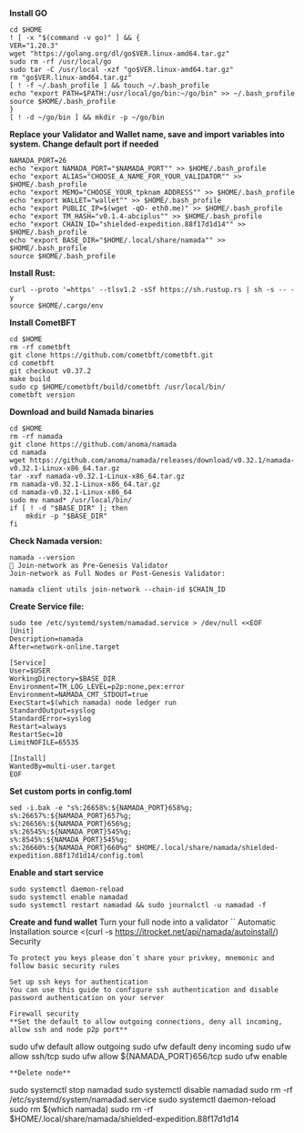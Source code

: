 **Install GO**
```
cd $HOME
! [ -x "$(command -v go)" ] && {
VER="1.20.3"
wget "https://golang.org/dl/go$VER.linux-amd64.tar.gz"
sudo rm -rf /usr/local/go
sudo tar -C /usr/local -xzf "go$VER.linux-amd64.tar.gz"
rm "go$VER.linux-amd64.tar.gz"
[ ! -f ~/.bash_profile ] && touch ~/.bash_profile
echo "export PATH=$PATH:/usr/local/go/bin:~/go/bin" >> ~/.bash_profile
source $HOME/.bash_profile
}
[ ! -d ~/go/bin ] && mkdir -p ~/go/bin
```

**Replace your Validator and Wallet name, save and import variables into system. Change default port if needed**
```
NAMADA_PORT=26
echo "export NAMADA_PORT="$NAMADA_PORT"" >> $HOME/.bash_profile
echo "export ALIAS="CHOOSE_A_NAME_FOR_YOUR_VALIDATOR"" >> $HOME/.bash_profile
echo "export MEMO="CHOOSE_YOUR_tpknam_ADDRESS"" >> $HOME/.bash_profile
echo "export WALLET="wallet"" >> $HOME/.bash_profile
echo "export PUBLIC_IP=$(wget -qO- eth0.me)" >> $HOME/.bash_profile
echo "export TM_HASH="v0.1.4-abciplus"" >> $HOME/.bash_profile
echo "export CHAIN_ID="shielded-expedition.88f17d1d14"" >> $HOME/.bash_profile
echo "export BASE_DIR="$HOME/.local/share/namada"" >> $HOME/.bash_profile
source $HOME/.bash_profile
```

**Install Rust:**
```
curl --proto '=https' --tlsv1.2 -sSf https://sh.rustup.rs | sh -s -- -y
source $HOME/.cargo/env
```

**Install CometBFT**
```
cd $HOME
rm -rf cometbft
git clone https://github.com/cometbft/cometbft.git
cd cometbft
git checkout v0.37.2
make build
sudo cp $HOME/cometbft/build/cometbft /usr/local/bin/
cometbft version
```

**Download and build Namada binaries**
```
cd $HOME
rm -rf namada
git clone https://github.com/anoma/namada
cd namada
wget https://github.com/anoma/namada/releases/download/v0.32.1/namada-v0.32.1-Linux-x86_64.tar.gz
tar -xvf namada-v0.32.1-Linux-x86_64.tar.gz
rm namada-v0.32.1-Linux-x86_64.tar.gz
cd namada-v0.32.1-Linux-x86_64
sudo mv namad* /usr/local/bin/
if [ ! -d "$BASE_DIR" ]; then
    mkdir -p "$BASE_DIR"
fi
```

**Check Namada version:**
```
namada --version
🔗 Join-network as Pre-Genesis Validator
Join-network as Full Nodes or Post-Genesis Validator:

namada client utils join-network --chain-id $CHAIN_ID
```

**Create Service file:**
```
sudo tee /etc/systemd/system/namadad.service > /dev/null <<EOF
[Unit]
Description=namada
After=network-online.target

[Service]
User=$USER
WorkingDirectory=$BASE_DIR
Environment=TM_LOG_LEVEL=p2p:none,pex:error
Environment=NAMADA_CMT_STDOUT=true
ExecStart=$(which namada) node ledger run
StandardOutput=syslog
StandardError=syslog
Restart=always
RestartSec=10
LimitNOFILE=65535

[Install]
WantedBy=multi-user.target
EOF
```

**Set custom ports in config.toml**
```
sed -i.bak -e "s%:26658%:${NAMADA_PORT}658%g;
s%:26657%:${NAMADA_PORT}657%g;
s%:26656%:${NAMADA_PORT}656%g;
s%:26545%:${NAMADA_PORT}545%g;
s%:8545%:${NAMADA_PORT}545%g;
s%:26660%:${NAMADA_PORT}660%g" $HOME/.local/share/namada/shielded-expedition.88f17d1d14/config.toml
```

**Enable and start service**
```
sudo systemctl daemon-reload
sudo systemctl enable namadad
sudo systemctl restart namadad && sudo journalctl -u namadad -f
```

**Create and fund wallet**
Turn your full node into a validator
``
Automatic Installation
source <(curl -s https://itrocket.net/api/namada/autoinstall/)
Security
```
To protect you keys please don`t share your privkey, mnemonic and follow basic security rules

Set up ssh keys for authentication
You can use this guide to configure ssh authentication and disable password authentication on your server

Firewall security
**Set the default to allow outgoing connections, deny all incoming, allow ssh and node p2p port**
```
sudo ufw default allow outgoing 
sudo ufw default deny incoming 
sudo ufw allow ssh/tcp 
sudo ufw allow ${NAMADA_PORT}656/tcp
sudo ufw enable
```
**Delete node**
```
sudo systemctl stop namadad
sudo systemctl disable namadad
sudo rm -rf /etc/systemd/system/namadad.service
sudo systemctl daemon-reload
sudo rm $(which namada)
sudo rm -rf $HOME/.local/share/namada/shielded-expedition.88f17d1d14
```
